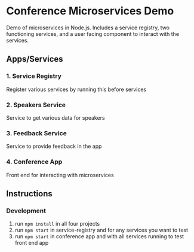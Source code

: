 # Conference Microservices Demo

Demo of microservices in Node.js. Includes a service registry, two functioning services, and a user facing component to interact with the services.

## Apps/Services
### 1. Service Registry
Register various services by running this before services

### 2. Speakers Service
Service to get various data for speakers

### 3. Feedback Service
Service to provide feedback in the app

### 4. Conference App
Front end for interacting with microservices

## Instructions
### Development
1. run `npm install` in all four projects
2. run `npm start` in service-registry and for any services you want to test
3. run `npm start` in conference app and with all services running to test front end app


